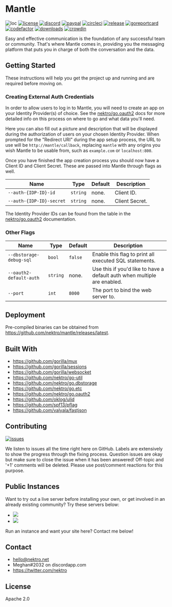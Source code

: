 # Mantle
![loc](https://sloc.xyz/github/nektro/mantle)
[![license](https://img.shields.io/github/license/nektro/mantle.svg)](https://github.com/nektro/mantle/blob/master/LICENSE)
[![discord](https://img.shields.io/discord/551971034593755159.svg?logo=discord)](https://discord.gg/P6Y4zQC)
[![paypal](https://img.shields.io/badge/donate-paypal-009cdf?logo=paypal)](https://paypal.me/nektro)
[![circleci](https://circleci.com/gh/nektro/mantle.svg?style=svg)](https://circleci.com/gh/nektro/mantle)
[![release](https://img.shields.io/github/v/release/nektro/mantle)](https://github.com/nektro/mantle/releases/latest)
[![goreportcard](https://goreportcard.com/badge/github.com/nektro/mantle)](https://goreportcard.com/report/github.com/nektro/mantle)
[![codefactor](https://www.codefactor.io/repository/github/nektro/mantle/badge)](https://www.codefactor.io/repository/github/nektro/mantle)
[![downloads](https://img.shields.io/github/downloads/nektro/mantle/total.svg)](https://github.com/nektro/mantle/releases)
[![crowdin](https://badges.crowdin.net/mantle/localized.svg)](https://crowdin.com/project/mantle)

Easy and effective communication is the foundation of any successful team or community. That's where Mantle comes in, providing you the messaging platform that puts you in charge of both the conversation and the data.

## Getting Started
These instructions will help you get the project up and running and are required before moving on.

### Creating External Auth Credentials
In order to allow users to log in to Mantle, you will need to create an app on your Identity Provider(s) of choice. See the [nektro/go.oauth2](https://github.com/nektro/go.oauth2#readme) docs for more detailed info on this process on where to go and what data you'll need.

Here you can also fill out a picture and description that will be displayed during the authorization of users on your chosen Identity Provider. When prompted for the "Redirect URI" during the app setup process, the URL to use will be `http://mantle/callback`, replacing `mantle` with any origins you wish Mantle to be usable from, such as `example.com` or `localhost:800`.

Once you have finished the app creation process you should now have a Client ID and Client Secret. These are passed into Mantle through flags as well.

| Name | Type | Default | Description |
|------|------|---------|-------------|
| `--auth-{IDP-ID}-id` | `string` | none. | Client ID. |
| `--auth-{IDP-ID}-secret` | `string` | none. | Client Secret. |

The Identity Provider IDs can be found from the table in the [nektro/go.oauth2](https://github.com/nektro/go.oauth2#readme) documentation.

### Other Flags

| Name | Type | Default | Description |
|------|------|---------|-------------|
| `--dbstorage-debug-sql` | `bool` | `false` | Enable this flag to print all executed SQL statements. |
| `--oauth2-default-auth` | `string` | none. | Use this if you'd like to have a default auth when multiple are enabled. |
| `--port` | `int` | `8000` | The port to bind the web server to. |

## Deployment
Pre-compiled binaries can be obtained from https://github.com/nektro/mantle/releases/latest.

## Built With
- https://github.com/gorilla/mux
- https://github.com/gorilla/sessions
- https://github.com/gorilla/websocket
- https://github.com/nektro/go-util
- https://github.com/nektro/go.dbstorage
- https://github.com/nektro/go.etc
- https://github.com/nektro/go.oauth2
- https://github.com/oklog/ulid
- https://github.com/spf13/pflag
- https://github.com/valyala/fastjson

## Contributing
[![issues](https://img.shields.io/github/issues/nektro/mantle.svg)](https://github.com/nektro/mantle/issues)

We listen to issues all the time right here on GitHub. Labels are extensively to show the progress through the fixing process. Question issues are okay but make sure to close the issue when it has been answered! Off-topic and '+1' comments will be deleted. Please use post/comment reactions for this purpose.

## Public Instances
Want to try out a live server before installing your own, or get involved in an already existing community? Try these servers below:

- [![](https://mantle.trademark.cat/api/etc/badges/members_total.svg)](https://mantle.trademark.cat/)
- [![](https://mantle.varelus.com/api/etc/badges/members_total.svg)](https://mantle.varelus.com/)

Run an instance and want your site here? Contact me below!

## Contact
- hello@nektro.net
- Meghan#2032 on discordapp.com
- https://twitter.com/nektro

## License
Apache 2.0
